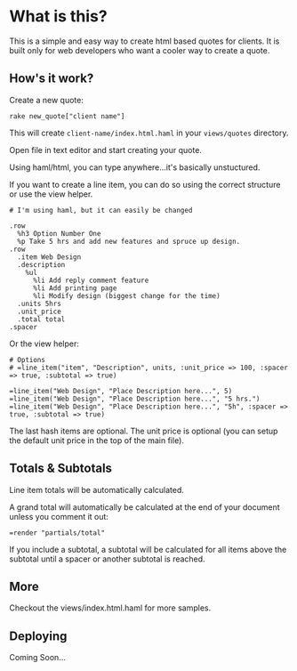 What is this?
=============

This is a simple and easy way to create html based quotes for clients.
It is built only for web developers who want a cooler way to create a
quote.

How's it work?
---------------
Create a new quote:

    rake new_quote["client name"]

This will create `client-name/index.html.haml` in your `views/quotes`
directory.
   
Open file in text editor and start creating your quote.

Using haml/html, you can type anywhere...it's basically unstuctured.

If you want to create a line item, you can do so using the correct
structure or use the view helper.

    # I'm using haml, but it can easily be changed
    
    .row
      %h3 Option Number One
      %p Take 5 hrs and add new features and spruce up design.
    .row
      .item Web Design
      .description 
        %ul
          %li Add reply comment feature
          %li Add printing page
          %li Modify design (biggest change for the time)
      .units 5hrs
      .unit_price 
      .total total
    .spacer

Or the view helper:
    
    # Options
    # =line_item("item", "Description", units, :unit_price => 100, :spacer => true, :subtotal => true)

    =line_item("Web Design", "Place Description here...", 5)
    =line_item("Web Design", "Place Description here...", "5 hrs.")
    =line_item("Web Design", "Place Description here...", "5h", :spacer => true, :subtotal => true)

The last hash items are optional.  The unit price is optional (you can
setup the default unit price in the top of the main file).
    
Totals & Subtotals
-------------------------
Line item totals will be automatically calculated.

A grand total will automatically be calculated at the end of your document
unless you comment it out:
    
    =render "partials/total"
  
If you include a subtotal, a subtotal will be calculated for all items
above the subtotal until a spacer or another subtotal is reached.

More
-------------------------
Checkout the views/index.html.haml for more samples.


Deploying
--------------------------
Coming Soon...
